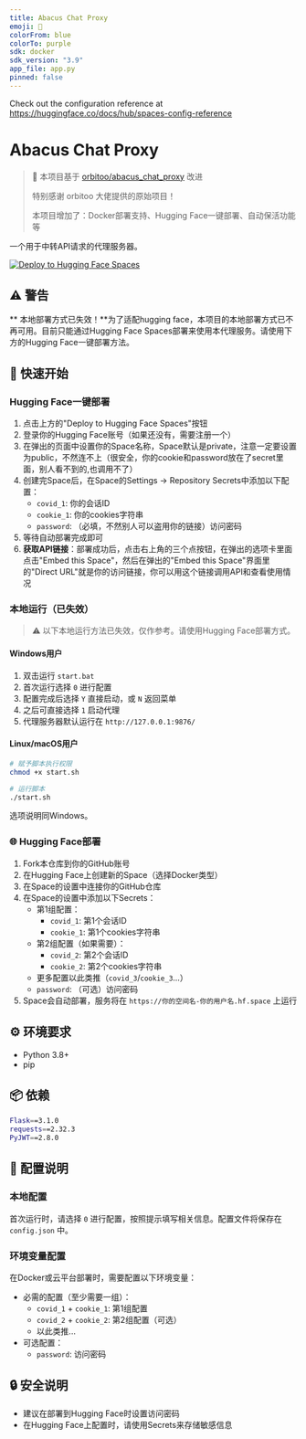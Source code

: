 ```yaml
---
title: Abacus Chat Proxy
emoji: 🤖
colorFrom: blue
colorTo: purple
sdk: docker
sdk_version: "3.9"
app_file: app.py
pinned: false
---
```


Check out the configuration reference at https://huggingface.co/docs/hub/spaces-config-reference

# Abacus Chat Proxy

> 📢 本项目基于 [orbitoo/abacus_chat_proxy](https://github.com/orbitoo/abacus_chat_proxy) 改进
> 
> 特别感谢 orbitoo 大佬提供的原始项目！
> 
> 本项目增加了：Docker部署支持、Hugging Face一键部署、自动保活功能等

一个用于中转API请求的代理服务器。

[![Deploy to Hugging Face Spaces](https://huggingface.co/datasets/huggingface/badges/raw/main/deploy-to-spaces-lg.svg)](https://huggingface.co/spaces/malt666/abacus_chat_proxy?duplicate=true)

## ⚠️ 警告

** 本地部署方式已失效！**为了适配hugging face，本项目的本地部署方式已不再可用。目前只能通过Hugging Face Spaces部署来使用本代理服务。请使用下方的Hugging Face一键部署方法。

## 🚀 快速开始

### Hugging Face一键部署

1. 点击上方的"Deploy to Hugging Face Spaces"按钮
2. 登录你的Hugging Face账号（如果还没有，需要注册一个）
3. 在弹出的页面中设置你的Space名称，Space默认是private，注意一定要设置为public，不然连不上（很安全，你的cookie和password放在了secret里面，别人看不到的,也调用不了）
4. 创建完Space后，在Space的Settings -> Repository Secrets中添加以下配置：
   - `covid_1`: 你的会话ID
   - `cookie_1`: 你的cookies字符串
   - `password`: （必填，不然别人可以盗用你的链接）访问密码
5. 等待自动部署完成即可
6. **获取API链接**：部署成功后，点击右上角的三个点按钮，在弹出的选项卡里面点击"Embed this Space"，然后在弹出的"Embed this Space"界面里的"Direct URL"就是你的访问链接，你可以用这个链接调用API和查看使用情况

### 本地运行（已失效）

> ⚠️ 以下本地运行方法已失效，仅作参考。请使用Hugging Face部署方式。

#### Windows用户

1. 双击运行 `start.bat`
2. 首次运行选择 `0` 进行配置
3. 配置完成后选择 `Y` 直接启动，或 `N` 返回菜单
4. 之后可直接选择 `1` 启动代理
5. 代理服务器默认运行在 `http://127.0.0.1:9876/`

#### Linux/macOS用户

```bash
# 赋予脚本执行权限
chmod +x start.sh

# 运行脚本
./start.sh
```

选项说明同Windows。

### 🌐 Hugging Face部署

1. Fork本仓库到你的GitHub账号
2. 在Hugging Face上创建新的Space（选择Docker类型）
3. 在Space的设置中连接你的GitHub仓库
4. 在Space的设置中添加以下Secrets：
   - 第1组配置：
     - `covid_1`: 第1个会话ID
     - `cookie_1`: 第1个cookies字符串
   - 第2组配置（如果需要）：
     - `covid_2`: 第2个会话ID
     - `cookie_2`: 第2个cookies字符串
   - 更多配置以此类推（`covid_3`/`cookie_3`...）
   - `password`: （可选）访问密码
5. Space会自动部署，服务将在 `https://你的空间名-你的用户名.hf.space` 上运行

## ⚙️ 环境要求

- Python 3.8+
- pip

## 📦 依赖

```bash
Flask==3.1.0
requests==2.32.3
PyJWT==2.8.0
```

## 📝 配置说明

### 本地配置

首次运行时，请选择 `0` 进行配置，按照提示填写相关信息。配置文件将保存在 `config.json` 中。

### 环境变量配置

在Docker或云平台部署时，需要配置以下环境变量：

- 必需的配置（至少需要一组）：
  - `covid_1` + `cookie_1`: 第1组配置
  - `covid_2` + `cookie_2`: 第2组配置（可选）
  - 以此类推...
- 可选配置：
  - `password`: 访问密码

## 🔒 安全说明

- 建议在部署到Hugging Face时设置访问密码
- 在Hugging Face上配置时，请使用Secrets来存储敏感信息 
